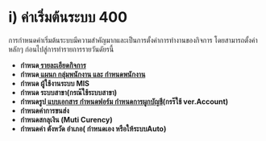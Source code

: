 # i)    ค่าเริ่มต้นระบบ 400

การกำหนดค่าเริ่มต้นระบบมีความสำคัญมากและเป็นการตั้งค่าการทำงานของกิจการ
โดยสามารถตั้งค่าหลักๆ ก่อนไปสู่การทำรายการรายวันดัยรนี้

  * **กำหนด[ รายละเอียดกิจการ](http://www.smlaccount.com/manual/?page_id=412)**
  * **กำหนด[ แผนก กลุ่มพนักงาน และ กำหนดพนักงาน](http://www.smlaccount.com/manual/?page_id=420)**
  * **กำหนด ผู้ใช้งานระบบ MIS**
  * **กำหนด ระบบสาขา(กรณ๊ใช้ระบบสาขา)**
  * **กำหนดรูป[ แบบเอกสาร กำหนดฟอร์ม กำหนดการผูกบัญชี](http://www.smlaccount.com/manual/?page_id=416)(กรร๊ใช้ ver.Account)**
  * **กำหนดค่าการขนส่ง**
  * **กำหนดสกลุเงิน (Muti Curency)**
  * **กำหนดค่า ตังหวัด อำเภอ( กำหนดเอง หรือให้ระบบAuto)**




